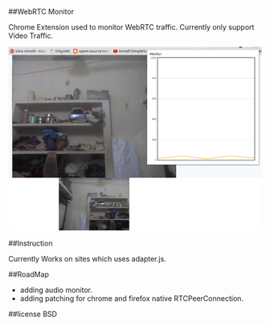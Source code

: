 ##WebRTC Monitor

Chrome Extension used to monitor WebRTC traffic. Currently only support
Video Traffic.

![](https://raw.githubusercontent.com/plasmashadow/webrtc-monitor/master/shot.png)

##Instruction

Currently Works on sites which uses adapter.js.

##RoadMap

* adding audio monitor.
* adding patching for chrome and firefox native RTCPeerConnection.

##license
BSD
